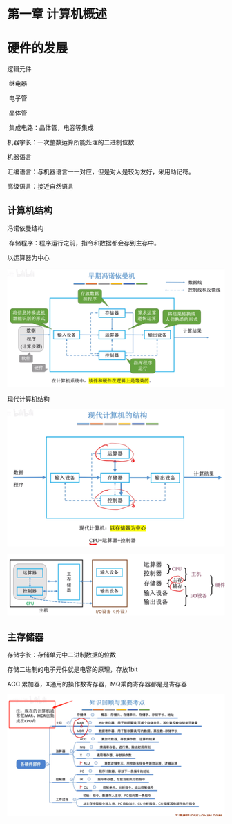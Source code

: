 # 第一章 计算机概述

# 硬件的发展

逻辑元件

​	继电器

​	电子管

​	晶体管

​	集成电路：晶体管，电容等集成



机器字长：一次整数运算所能处理的二进制位数



机器语言

汇编语言：与机器语言一一对应，但是对人是较为友好，采用助记符。

高级语言：接近自然语言





## 计算机结构

冯诺依曼结构

​	存储程序：程序运行之前，指令和数据都会存到主存中。

以运算器为中心

![image-20211213223635372](images/image-20211213223635372.png)



现代计算机结构

![image-20211213224123335](images/image-20211213224123335.png)

![image-20211213224404163](images/image-20211213224404163.png)







## 主存储器

存储字长：存储单元中二进制数据的位数

存储二进制的电子元件就是电容的原理，存放1bit



ACC 累加器，X通用的操作数寄存器，MQ乘商寄存器都是是寄存器





![image-20211213233050427](images/image-20211213233050427.png)